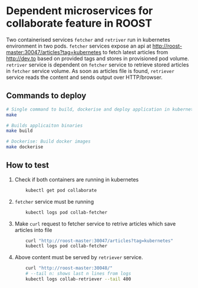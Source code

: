 # Dependent microservices for collaborate feature in ROOST

Two containerised services `fetcher` and `retriver` run in kubernetes environment in two pods. `fetcher` services expose an api at <http://roost-master:30047/articles?tag=kubernetes> to fetch latest articles from <http://dev.to> based on provided tags and stores in provisioned pod volume. `retriver` service is dependent on `fetcher` service to retrieve stored articles in `fetcher` service volume. As soon as articles file is found, `retriever` service reads the content and sends output over HTTP/browser.

## Commands to deploy

```bash
# Single command to build, dockerise and deploy application in kubernetes.
make

# Builds applicaiton binaries
make build

# Dockerise: Build docker images
make dockerise
```

## How to test

1. Check if both containers are running in kubernetes

    ```bash
        kubectl get pod collaborate
    ```

2. `fetcher` service must be running

    ```bash
        kubectl logs pod collab-fetcher
    ```

3. Make `curl` request to fetcher service to retrive articles which save articles into file

    ```bash
        curl "http://roost-master:30047/articles?tag=kubernetes"
        kubectl logs pod collab-fetcher
    ```

4. Above content must be served by `retriever` service.

    ```bash
        curl "http://roost-master:30048/"
        # --tail n: shows last n lines from logs
        kubectl logs collab-retriever --tail 400
    ```
